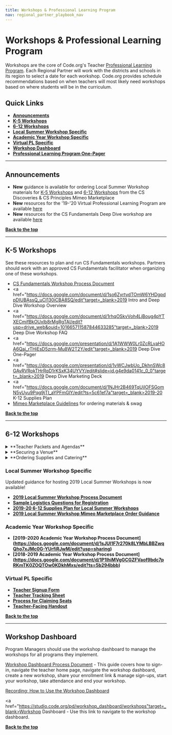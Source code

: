 ```yaml
---
title: Workshops & Professional Learning Program
nav: regional_partner_playbook_nav
---
```

<meta name="robots" content="noindex">

<a id="top"></a>

# Workshops & Professional Learning Program

Workshops are the core of Code.org's Teacher [Professional Learning Program](https://code.org/educate/professional-learning-2018).  Each Regional Partner will work with the districts and schools in its region to select a date for each workshop. Code.org provides schedule recommendations based on when teachers will most likely need workshops based on where students will be in the curriculum.   

## Quick Links

- **[Announcements](#announce)**
- **[K-5 Workshops](#csf)**
- **[6-12 Workshops](#csp)**
- **[Local Summer Workshop Specific](#local)**
- **[Academic Year Workshop Specific](#academic)**
- **[Virtual PL Specific](#virtual)**
- **[Workshop Dashboard](#dashboard)**
- **[Professional Learning Program One-Pager](https://code.org/files/PLProgramsOverview_1-Pager.pdf)**


________________
<a id="announce"></a>

## Announcements

- **New** guidance is available for ordering Local Summer Workshop materials for [K-5 Workshops](#local) and [6-12 Workshops](#local) from the CS Discoveries & CS Principles Mimeo Marketplace
- **New** resources for the '19-'20 Virtual Professional Learning Program are available [here](#virtual)
- **New** resources for the CS Fundamentals Deep Dive workshop are available [here](#csf)


[**Back to the top**](#top)
<br/>

________________
<a id="csf"></a>

## **K-5 Workshops**

See these resources to plan and run CS Fundamentals workshops. Partners should work with an approved CS Fundamentals facilitator when organizing one of these workshops.

- <a href="https://docs.google.com/document/d/1oRjTXIu12XF2dR9G6qfo7VfBeNn0GPrUPF_s4Pk3Ckg/edit#" target=_blank>CS Fundamentals Workshop Process Document</a>
- <a href="https://docs.google.com/document/d/1so6ZyrtydTOmW6YHDgpdpDIUBAssQ_uCI130iCBA8SQ/edit"target=_blank>2019 Intro and Deep Dive Workshop Overview</a>
- <a href="https://docs.google.com/document/d/1rhqOSkvVoh4LjBoug4pYTXECmifBkOUxlb8rMgRgTAI/edit?usp=drive_web&ouid=101665711587844633285"target=_blank>2019 Deep Dive Workshop FAQ</a>
- <a href="https://docs.google.com/presentation/d/1A1WWW0Lr0ZcRLvaHOA6Qai_rTHiEsD5zrm-Mu8W2T2Y/edit"target=_blank>2019 Deep Dive One-Pager</a>
- <a href="https://docs.google.com/presentation/d/1vWCJwbUo_DkhnSWc8GAvRVRokTHrRqD1rKSxK34UYVY/edit#slide=id.g4e9da0141c_0_0"target=_blank>2019 Deep Dive Marketing Deck</a> 
- <a href="https://docs.google.com/document/d/1NJHr2B469TqUjIOFSGomN5yUyu9Pqg9jTI_aYPFmGlY/edit?ts=5c61ef7a"target=_blank>2019-20 K-12 Supplies Plan</a>
- <a href="https://docs.google.com/document/d/1E3-0OajPte60A4IFovfmO0W7zRufDwJ7n-SHZCeSK_8/edit" target=_blank>Mimeo Marketplace Guidelines</a> for ordering materials & swag

[**Back to the top**](#top)
<br/>

________________
<a id="csp"></a>

## **6-12 Workshops**

<details>
  <summary>**Teacher Packets and Agendas**</summary>
  <p>
  <br/>
Please look at the agendas for each academic year workshop - shared with facilitators at the following links.  Pay particular attention to the "Supplies" portion of the agenda that the facilitator will need from regional partners to run a successful workshop.

- **[CS Discoveries](https://curriculum.code.org/plcsd/)**: See Workshop Agendas section 
- **[CS Principles](https://curriculum.code.org/plcsp/)**: See Workshop Agendas section
</p>
</details>

<details>
  <summary>**Securing a Venue**</summary>
  <p>
These guidelines explain the type of space your facilitators need to run a successful workshop and provide important tips to consider for logistics and teacher experience.  <br/>

| |Requirements and Suggestions|
|:-----|:-----------|
|**Location**|**Ask yourself these questions when searching for the ideal location for your workshop.**<br/> - Central location: Is the location central to the spread of teachers attending? <br/>- Catering: Are there several options to order from within 20 miles? Is there an internal or preferred caterer for the venue?<br/> - Parking: Does parking cost anything? Will teachers need parking passes? Is the lot close to an entrance? *Tip: teachers are more likely to show up to the workshop when parking is free.* <br/> - Access: Will there be someone from the venue there to open the building, help with getting supplies to your room(s), and be available to help with technology as needed during the workshop?|
|**Rooms and <br/>Set Up**|Reservation time: <br/> Every workshop requires 6 hours of content. Add breakfast/registration, lunch and any additional things you want to do with teachers as time on top of that.<br/> <br/> Rooms Needed:<br/>- One room for entire group<br/>- Breakout room to set up catering and for eating. Hallway space also works. We want to avoid interrupting the session by setting up food in the room.<br/>- Wall space for hanging poster sized paper with Blue painter's tape<br/><br/>Seating<br/>- Pods of 4 people for the size of the group. We recommend 8 pods.|  
|**Technology <br/>Requirements**| - Projector and screen<br/> - Power outlets and extension cords<br/> - Wifi that can support access by all participants (4 MB/s minimum, 8 MB/s is ideal.)<br/> |
|**Logistical and Facilitator One Pager Information**|- Physical Address of Workshop<br/>- Address to ship supplies (If needed)<br/> - Map of the Campus and/or building to help teachers find the room. Driving instructions should be provded to teachers. This can be done via Google Maps or Bing Maps.<br/> - Wifi strength, name and password. All participants will need to be on the network at the same time with no lag.<br/> - Arrangments for Access: You should make arrangements with your venue contact to give you access to the building and help you locate supplies.|
<br/>
</p>
</details>

<details>
  <summary>**Ordering Supplies and Catering**</summary>
  <p>
  <br/>
**Ordering Supplies**<br/>
The only supplies available through Mimeo for the 2018-19 academic year is swag for Administrator & Counselor PD.

Regional Partners were issued lump sump supplies payments for the 2018-19 academic year based on the number of Code.org-funded cohorts per program.

More information about ordering supplies for your 2019 Local Summer Workshop is coming soon!

Vist the [Ordering Supplies](https://code.org/educate/regional-partner/playbook/ordering-supplies) tile for more information. 

**Catering** <br/>
For multi-day events like summer workshops, provide a heartier breakfast to get teachers through the day, ideally breakfast sandwiches or a hot buffet, with juice and coffee service. In addition, the lunch option should vary from day to day.<br/>

Always accommodate vegetarian needs, roughly ⅓ of the order. In communications to teachers and workshop attendees ask that if they have special dietary restrictions that they plan accordingly. It’s very difficult to plan for every need, and is often more expensive.<br/><br/>
</p>
</details>


<a id="local"></a>

### Local Summer Workshop Specific

Updated guidance for hosting 2019 Local Summer Workshops is now available!

- **[2019 Local Summer Workshop Process Document](https://docs.google.com/document/d/1YSLD6U1gkUSAMpymoHeXX_NniC0WY7eSFxzOvu9U23I/edit?usp=sharing)**
- **[Sample Logistics Questions for Registration](https://docs.google.com/document/d/1PPnxnoWYim-8qWqOEdwHi0fadx2y-Hc2PWd4QWKd3p8/edit?ts=5c5dc1e6#heading=h.9xw1ckl4l6ru)**
- **[2019-20 6-12 Supplies Plan for Local Summer Workshops](https://docs.google.com/document/d/1NJHr2B469TqUjIOFSGomN5yUyu9Pqg9jTI_aYPFmGlY/edit#heading=h.gum5nuvbu7rr)**
- **[2019 Local Summer Workshop Mimeo Marketplace Order Guidance](https://docs.google.com/document/d/1AEsSE76mqM6wehXGUWxwTQZzvfbXoEgRB767hF7JEtI/edit)**



<a id="academic"></a>

### Academic Year Workshop Specific

- **[2019-2020 Academic Year Workshop Process Document] (https://docs.google.com/document/d/1sJUI1F7r270k8LYMbLBBZwqQho7xJMc0G-YUrfiRJwM/edit?usp=sharing)**
- **[2018-2019 Academic Year Workshop Process Document] (https://docs.google.com/document/d/1P1IhiMVgGCGZFVaof9bdc7pRKmTK0ZOQTOw0KDkhMxs/edit?ts=5b294bbb)**

<a id="virtual"></a>

### Virtual PL Specific

- **[Teacher Signup Form](https://form.jotform.com/90353759556165)**
- **[Teacher Tracking Sheet](https://docs.google.com/spreadsheets/d/19KrOp4JyAufdFowL9Yqnq1HTs7XXlUwUJF7QFotVRsg/edit)**
- **[Process for Claiming Seats](https://docs.google.com/document/d/1d-PaJErPIoID-N5fyJHdwkwxOHFiJWY2VpYM6QaAChU/edit)**
- **[Teacher-Facing Handout](https://docs.google.com/document/d/1lX_jgewtUmPxfCqCdNopaylvnNKnolIkIknoSJtZ4Zc/edit)**

[**Back to the top**](#top)
<br/>


________________
<a id="dashboard"></a>

## **Workshop Dashboard**
Program Managers should use the workshop dashboard to manage the workshops for all programs they implement.

<a href="https://docs.google.com/document/d/1FEkjohxBfOkoSjPC0C3EvXztEf-kcocN8uk16WI2tlo/edit" target=_blank>Workshop Dashboard Process Document</a> - This guide covers how to sign-in, navigate the teacher home page, navigate the workshop dashboard, create a new workshop, share your enrollment link & manage sign-ups, start your workshop, take attendance and end your workshop.

[Recording: How to Use the Workshop Dashboard](http://videos.code.org/plp/workshop-dashboard.mp4)

<a href="https://studio.code.org/pd/workshop_dashboard/workshops"target=_blank>Workshop Dashboard</a> - Use this link to navigate to the workshop dashboard.

[**Back to the top**](#top)
